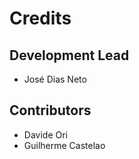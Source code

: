 # Credits

## Development Lead

- José Dias Neto 

## Contributors

- Davide Ori
- Guilherme Castelao 
